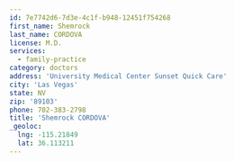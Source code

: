 ```yaml
---
id: 7e7742d6-7d3e-4c1f-b948-12451f754268
first_name: Shemrock
last_name: CORDOVA
license: M.D.
services:
  - family-practice
category: doctors
address: 'University Medical Center Sunset Quick Care'
city: 'Las Vegas'
state: NV
zip: '89103'
phone: 702-383-2798
title: 'Shemrock CORDOVA'
_geoloc:
  lng: -115.21849
  lat: 36.113211
---
```

